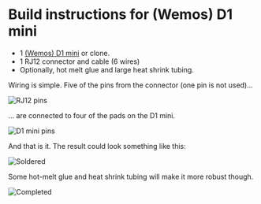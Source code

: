 # Build instructions for (Wemos) D1 mini

- 1 [(Wemos) D1 mini](https://www.wemos.cc/en/latest/d1/d1_mini.html) or clone.
- 1 RJ12 connector and cable (6 wires)
- Optionally, hot melt glue and large heat shrink tubing.

Wiring is simple. Five of the pins from the connector (one pin is not used)...

![RJ12 pins](../images/RJ12-pins.png)

... are connected to four of the pads on the D1 mini.

![D1 mini pins](../images/D1mini-pins.png)

And that is it. The result could look something like this:

![Soldered](../images/soldered.png)

Some hot-melt glue and heat shrink tubing will make it more robust though.

![Completed](../images/completed.png)
